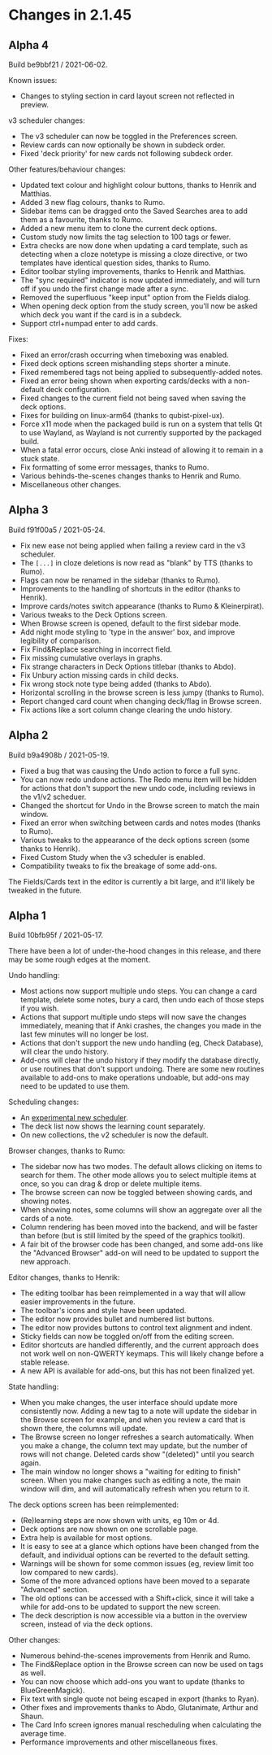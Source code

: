 # Changes in 2.1.45

## Alpha 4

Build be9bbf21 / 2021-06-02.

Known issues:

- Changes to styling section in card layout screen not reflected in preview.

v3 scheduler changes:

- The v3 scheduler can now be toggled in the Preferences screen.
- Review cards can now optionally be shown in subdeck order.
- Fixed 'deck priority' for new cards not following subdeck order.

Other features/behaviour changes:

- Updated text colour and highlight colour buttons, thanks to Henrik and Matthias.
- Added 3 new flag colours, thanks to Rumo.
- Sidebar items can be dragged onto the Saved Searches area to add them as a favourite,
  thanks to Rumo.
- Added a new menu item to clone the current deck options.
- Custom study now limits the tag selection to 100 tags or fewer.
- Extra checks are now done when updating a card template, such as detecting when
  a cloze notetype is missing a cloze directive, or two templates have identical question
  sides, thanks to Rumo.
- Editor toolbar styling improvements, thanks to Henrik and Matthias.
- The "sync required" indicator is now updated immediately, and will turn off
  if you undo the first change made after a sync.
- Removed the superfluous "keep input" option from the Fields dialog.
- When opening deck option from the study screen, you'll now be asked which deck
  you want if the card is in a subdeck.
- Support ctrl+numpad enter to add cards.

Fixes:

- Fixed an error/crash occurring when timeboxing was enabled.
- Fixed deck options screen mishandling steps shorter a minute.
- Fixed remembered tags not being applied to subsequently-added notes.
- Fixed an error being shown when exporting cards/decks with a non-default deck configuration.
- Fixed changes to the current field not being saved when saving the deck options.
- Fixes for building on linux-arm64 (thanks to qubist-pixel-ux).
- Force x11 mode when the packaged build is run on a system that tells Qt to use Wayland,
  as Wayland is not currently supported by the packaged build.
- When a fatal error occurs, close Anki instead of allowing it to remain in a stuck state.
- Fix formatting of some error messages, thanks to Rumo.
- Various behinds-the-scenes changes thanks to Henrik and Rumo.
- Miscellaneous other changes.

## Alpha 3

Build f91f00a5 / 2021-05-24.

- Fix new ease not being applied when failing a review card in the v3 scheduler.
- The `[...]` in cloze deletions is now read as "blank" by TTS (thanks to Rumo).
- Flags can now be renamed in the sidebar (thanks to Rumo).
- Improvements to the handling of shortcuts in the editor (thanks to Henrik).
- Improve cards/notes switch appearance (thanks to Rumo & Kleinerpirat).
- Various tweaks to the Deck Options screen.
- When Browse screen is opened, default to the first sidebar mode.
- Add night mode styling to 'type in the answer' box, and improve legibility
  of comparison.
- Fix Find&Replace searching in incorrect field.
- Fix missing cumulative overlays in graphs.
- Fix strange characters in Deck Options titlebar (thanks to Abdo).
- Fix Unbury action missing cards in child decks.
- Fix wrong stock note type being added (thanks to Abdo).
- Horizontal scrolling in the browse screen is less jumpy (thanks to Rumo).
- Report changed card count when changing deck/flag in Browse screen.
- Fix actions like a sort column change clearing the undo history.

## Alpha 2

Build b9a4908b / 2021-05-19.

- Fixed a bug that was causing the Undo action to force a full sync.
- You can now redo undone actions. The Redo menu item will be hidden
  for actions that don't support the new undo code, including reviews in
  the v1/v2 scheduer.
- Changed the shortcut for Undo in the Browse screen to match the main
  window.
- Fixed an error when switching between cards and notes modes (thanks to Rumo).
- Various tweaks to the appearance of the deck options screen (some thanks to
  Henrik).
- Fixed Custom Study when the v3 scheduler is enabled.
- Compatibility tweaks to fix the breakage of some add-ons.

The Fields/Cards text in the editor is currently a bit large, and it'll likely
be tweaked in the future.

## Alpha 1

Build 10bfb95f / 2021-05-17.

There have been a lot of under-the-hood changes in this release, and there may
be some rough edges at the moment.

Undo handling:

- Most actions now support multiple undo steps. You can change a card template,
  delete some notes, bury a card, then undo each of those steps if you wish.
- Actions that support multiple undo steps will now save the changes
  immediately, meaning that if Anki crashes, the changes you made in the last
  few minutes will no longer be lost.
- Actions that don't support the new undo handling (eg, Check Database), will
  clear the undo history.
- Add-ons will clear the undo history if they modify the database directly, or
  use routines that don't support undoing. There are some new routines available
  to add-ons to make operations undoable, but add-ons may need to be updated
  to use them.

Scheduling changes:

- An [experimental new scheduler](./2021-scheduler.md).
- The deck list now shows the learning count separately.
- On new collections, the v2 scheduler is now the default.

Browser changes, thanks to Rumo:

- The sidebar now has two modes. The default allows clicking on items to search
  for them. The other mode allows you to select multiple items at once, so you
  can drag & drop or delete multiple items.
- The browse screen can now be toggled between showing cards,
  and showing notes.
- When showing notes, some columns will show an aggregate over all the
  cards of a note.
- Column rendering has been moved into the backend, and will be faster than
  before (but is still limited by the speed of the graphics toolkit).
- A fair bit of the browser code has been changed, and some add-ons like the
  "Advanced Browser" add-on will need to be updated to support the new approach.

Editor changes, thanks to Henrik:

- The editing toolbar has been reimplemented in a way that will allow easier
  improvements in the future.
- The toolbar's icons and style have been updated.
- The editor now provides bullet and numbered list buttons.
- The editor now provides buttons to control text alignment and indent.
- Sticky fields can now be toggled on/off from the editing screen.
- Editor shortcuts are handled differently, and the current approach does not
  work well on non-QWERTY keymaps. This will likely change before a stable release.
- A new API is available for add-ons, but this has not been finalized yet.

State handling:

- When you make changes, the user interface should update more consistently now.
  Adding a new tag to a note will update the sidebar in the Browse screen for
  example, and when you review a card that is shown there, the columns will
  update.
- The Browse screen no longer refreshes a search automatically. When you make a
  change, the column text may update, but the number of rows will not change.
  Deleted cards show "(deleted)" until you search again.
- The main window no longer shows a "waiting for editing to finish" screen. When
  you make changes such as editing a note, the main window will dim, and will
  automatically refresh when you return to it.

The deck options screen has been reimplemented:

- (Re)learning steps are now shown with units, eg 10m or 4d.
- Deck options are now shown on one scrollable page.
- Extra help is available for most options.
- It is easy to see at a glance which options have been changed from the
  default, and individual options can be reverted to the default setting.
- Warnings will be shown for some common issues (eg, review limit too low
  compared to new cards).
- Some of the more advanced options have been moved to a separate "Advanced"
  section.
- The old options can be accessed with a Shift+click, since it will take a while
  for add-ons to be updated to support the new screen.
- The deck description is now accessible via a button in the overview screen,
  instead of via the deck options.

Other changes:

- Numerous behind-the-scenes improvements from Henrik and Rumo.
- The Find&Replace option in the Browse screen can now be used on tags as well.
- You can now choose which add-ons you want to update (thanks to BlueGreenMagick).
- Fix text with single quote not being escaped in export (thanks to Ryan).
- Other fixes and improvements thanks to Abdo, Glutanimate, Arthur and Shaun.
- The Card Info screen ignores manual rescheduling when calculating the average
  time.
- Performance improvements and other miscellaneous fixes.
